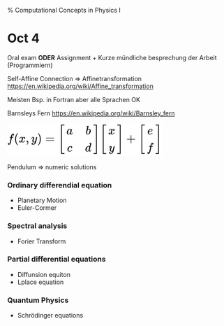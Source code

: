% Computational Concepts in Physics I

# Oct 4

Oral exam **ODER** Assignment + Kurze mündliche besprechung der Arbeit (Programmiern)



Self-Affine Connection  => Affinetransformation https://en.wikipedia.org/wiki/Affine_transformation


Meisten Bsp. in Fortran aber alle Sprachen OK

Barnsleys Fern  https://en.wikipedia.org/wiki/Barnsley_fern


![barnsly](pics/barnsly.svg)

Pendulum => numeric solutions

### Ordinary differendial equation

- Planetary Motion
- Euler-Cormer

### Spectral analysis

- Forier Transform


### Partial differential equations

- Diffunsion equiton
- Lplace equation

### Quantum Physics

- Schrödinger equations


